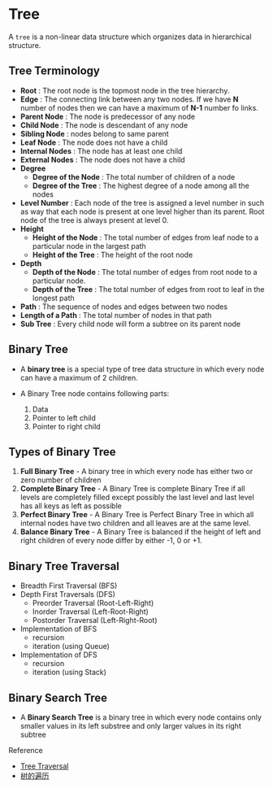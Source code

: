 # Tree

A `tree` is a non-linear data structure which organizes data in hierarchical structure.

## Tree Terminology

- **Root** : The root node is the topmost node in the tree hierarchy.
- **Edge** : The connecting link between any two nodes. If we have **N** number of nodes then we can have a maximum of **N-1** number fo links.
- **Parent Node** : The node is predecessor of any node
- **Child Node** : The node is descendant of any node
- **Sibling Node** : nodes belong to same parent
- **Leaf Node** : The node does not have a child
- **Internal Nodes** : The node has at least one child
- **External Nodes** : The node does not have a child
- **Degree**
  - **Degree of the Node** : The total number of children of a node
  - **Degree of the Tree** : The highest degree of a node among all the nodes
- **Level Number** : Each node of the tree is assigned a level number in such as way that each node is present at one level higher than its parent. Root node of the tree is always present at level 0.
- **Height**
  - **Height of the Node** : The total number of edges from leaf node to a particular node in the largest path
  - **Height of the Tree** : The height of the root node
- **Depth**
  - **Depth of the Node** : The total number of edges from root node to a particular node.
  - **Depth of the Tree** : The total number of edges from root to leaf in the longest path
- **Path** : The sequence of nodes and edges between two nodes
- **Length of a Path** : The total number of nodes in that path
- **Sub Tree** : Every child node will form a subtree on its parent node

## Binary Tree

- A **binary tree** is a special type of tree data structure in which every node can have a maximum of 2 children.
- A Binary Tree node contains following parts:

    1. Data
    2. Pointer to left child
    3. Pointer to right child

## Types of Binary Tree

1. **Full Binary Tree** - A binary tree in which every node has either two or zero number of children
2. **Complete Binary Tree** - A Binary Tree is complete Binary Tree if all levels are completely filled except possibly the last level and last level has all keys as left as possible
3. **Perfect Binary Tree** - A Binary Tree is Perfect Binary Tree in which all internal nodes have two children and all leaves are at the same level.
4. **Balance Binary Tree** - A Binary Tree is balanced if the height of left and right children of every node differ by either -1, 0 or +1.

## Binary Tree Traversal

- Breadth First Traversal (BFS)
- Depth First Traversals (DFS)
  - Preorder Traversal (Root-Left-Right)
  - Inorder Traversal (Left-Root-Right)
  - Postorder Traversal (Left-Right-Root)
- Implementation of BFS
  - recursion
  - iteration (using Queue)
- Implementation of DFS
  - recursion
  - iteration (using Stack)
  
## Binary Search Tree

- A **Binary Search Tree** is a binary tree in which every node contains only smaller values in its left substree and only larger values in its right subtree

Reference

- [Tree Traversal](https://www.geeksforgeeks.org/tree-traversals-inorder-preorder-and-postorder/)
- [树的遍历](https://www.cnblogs.com/harrygogo/p/4599097.html)
